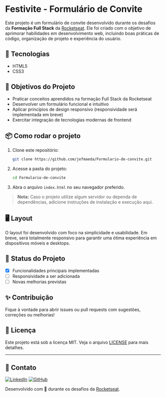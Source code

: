 # Festivite - Formulário de Convite

Este projeto é um formulário de convite desenvolvido durante os desafios da **Formação Full Stack** da [Rocketseat](https://www.rocketseat.com.br/). Ele foi criado com o objetivo de aprimorar habilidades em desenvolvimento web, incluindo boas práticas de código, organização de projeto e experiência do usuário.

## 🚀 Tecnologias

- HTML5
- CSS3

## 🎯 Objetivos do Projeto

- Praticar conceitos aprendidos na formação Full Stack da Rocketseat
- Desenvolver um formulário funcional e intuitivo
- Aplicar princípios de design responsivo (responsividade será implementada em breve)
- Exercitar integração de tecnologias modernas de frontend

## 📦 Como rodar o projeto

1. Clone este repositório:
   ```bash
   git clone https://github.com/jefmaeda/Formulario-de-convite.git
   ```
2. Acesse a pasta do projeto:
   ```bash
   cd Formulario-de-convite
   ```
3. Abra o arquivo `index.html` no seu navegador preferido.

> **Nota:** Caso o projeto utilize algum servidor ou dependa de dependências, adicione instruções de instalação e execução aqui.

## 🖥️ Layout

O layout foi desenvolvido com foco na simplicidade e usabilidade. Em breve, será totalmente responsivo para garantir uma ótima experiência em dispositivos móveis e desktops.

## 📅 Status do Projeto

- [x] Funcionalidades principais implementadas
- [ ] Responsividade a ser adicionada
- [ ] Novas melhorias previstas

## ✨ Contribuição

Fique à vontade para abrir issues ou pull requests com sugestões, correções ou melhorias!

## 📝 Licença

Este projeto está sob a licença MIT. Veja o arquivo [LICENSE](LICENSE) para mais detalhes.

---

## 👤 Contato

[![LinkedIn](https://img.shields.io/badge/LinkedIn-Jeferson%20Maeda-blue?style=flat&logo=linkedin)](https://www.linkedin.com/in/jeferson-maeda-9a71bb268/)
[![GitHub](https://img.shields.io/badge/GitHub-jefmaeda-6e5494?style=flat&logo=github)](https://github.com/jefmaeda)

Desenvolvido com 💜 durante os desafios da [Rocketseat](https://www.rocketseat.com.br/).
